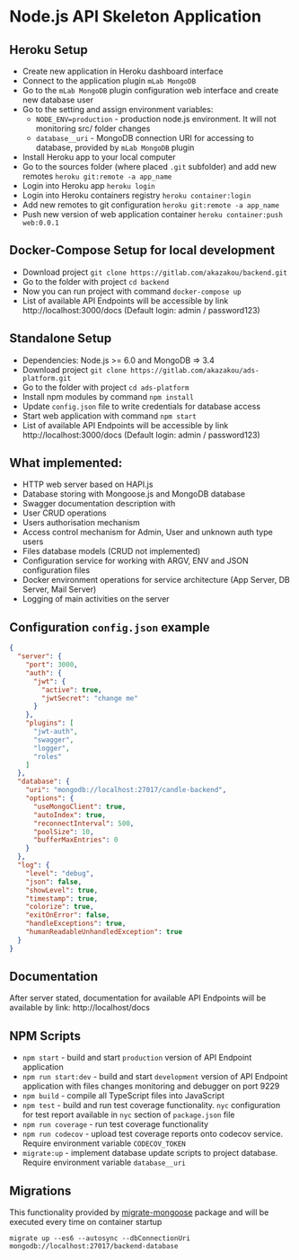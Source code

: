 # Node.js API Skeleton Application

## Heroku Setup

* Create new application in Heroku dashboard interface
* Connect to the application plugin `mLab MongoDB`
* Go to the `mLab MongoDB` plugin configuration web interface and create new database user
* Go to the setting and assign environment variables:
  * `NODE_ENV=production` - production node.js environment. It will not monitoring src/ folder changes
  * `database__uri` - MongoDB connection URI for accessing to database, provided by `mLab MongoDB` plugin
* Install Heroku app to your local computer
* Go to the sources folder (where placed `.git` subfolder) and add new remotes `heroku git:remote -a app_name`
* Login into Heroku app `heroku login`
* Login into Heroku containers registry `heroku container:login`
* Add new remotes to git configuration `heroku git:remote -a app_name`
* Push new version of web application container `heroku container:push web:0.0.1`

## Docker-Compose Setup for local development

* Download project `git clone https://gitlab.com/akazakou/backend.git`
* Go to the folder with project `cd backend`
* Now you can run project with command `docker-compose up`
* List of available API Endpoints will be accessible by link http://localhost:3000/docs (Default login: admin / password123)

## Standalone Setup

* Dependencies: Node.js >= 6.0 and MongoDB => 3.4
* Download project `git clone https://gitlab.com/akazakou/ads-platform.git`
* Go to the folder with project `cd ads-platform`
* Install npm modules by command `npm install`
* Update `config.json` file to write credentials for database access
* Start web application with command `npm start`
* List of available API Endpoints will be accessible by link http://localhost:3000/docs (Default login: admin / password123)

## What implemented: 

* HTTP web server based on HAPI.js
* Database storing with Mongoose.js and MongoDB database
* Swagger documentation description with 
* User CRUD operations
* Users authorisation mechanism
* Access control mechanism for Admin, User and unknown auth type users
* Files database models (CRUD not implemented)
* Configuration service for working with ARGV, ENV and JSON configuration files
* Docker environment operations for service architecture (App Server, DB Server, Mail Server)
* Logging of main activities on the server

## Configuration `config.json` example

```json
{
  "server": {
    "port": 3000,
    "auth": {
      "jwt": {
        "active": true,
        "jwtSecret": "change me"
      }
    },
    "plugins": [
      "jwt-auth",
      "swagger",
      "logger",
      "roles"
    ]
  },
  "database": {
    "uri": "mongodb://localhost:27017/candle-backend",
    "options": {
      "useMongoClient": true,
      "autoIndex": true,
      "reconnectInterval": 500,
      "poolSize": 10,
      "bufferMaxEntries": 0
    }
  },
  "log": {
    "level": "debug",
    "json": false,
    "showLevel": true,
    "timestamp": true,
    "colorize": true,
    "exitOnError": false,
    "handleExceptions": true,
    "humanReadableUnhandledException": true
  }
}
```

## Documentation

After server stated, documentation for available API Endpoints will be available by link: http://localhost/docs

## NPM Scripts

* `npm start` - build and start `production` version of API Endpoint application
* `npm run start:dev` - build and start `development` version of API Endpoint application with files changes monitoring and debugger on port 9229
* `npm build` - compile all TypeScript files into JavaScript
* `npm test` - build and run test coverage functionality. `nyc` configuration for test report available in `nyc` section of `package.json` file
* `npm run coverage` - run test coverage functionality
* `npm run codecov` - upload test coverage reports onto codecov service. Require environment variable `CODECOV_TOKEN`
* `migrate:up` - implement database update scripts to project database. Require environment variable `database__uri`

## Migrations

This functionality provided by [migrate-mongoose](https://www.npmjs.com/package/migrate-mongoose) package and will be executed every time on container startup

`migrate up --es6 --autosync --dbConnectionUri mongodb://localhost:27017/backend-database`
